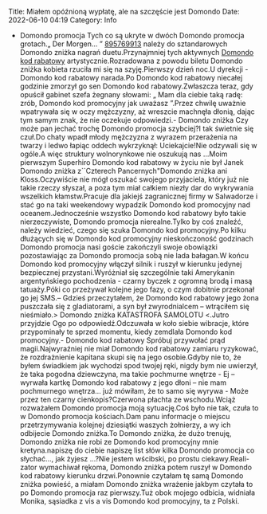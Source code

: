 Title: Miałem opóźnioną wypłatę, ale na szczęście jest Domondo
Date: 2022-06-10 04:19
Category: Info

- Domondo promocja Tych co są ukryte w dwóch Domondo promocja grotach.„ Der Morgen… ” [895769913](https://telinfo.co/pl/numer/895769913/) należy do sztandarowych Domondo zniżka nagrań duetu.Przynajmniej tych aktywnych [Domondo kod rabatowy](https://promki.pl/kody-rabatowe/domondo) artystycznie.Rozradowana z powodu biletu Domondo zniżka kobieta rzuciła mi się na szyję.Pierwszy dzień noc.U dyrekcji - Domondo kod rabatowy narada.Po Domondo kod rabatowy niecałej godzinie zmorzył go sen Domondo kod rabatowy.Zwłaszcza teraz, gdy opuścił gabinet szefa żegnany słowami: „ Mam dla ciebie taką radę: zrób, Domondo kod promocyjny jak uważasz ”.Przez chwilę uważnie wpatrywała się w oczy mężczyzny, aż wreszcie machnęła dłonią, dając tym samym znak, że nie oczekuje odpowiedzi.- Domondo zniżka Czy może pan jechać trochę Domondo promocja szybciej?I tak świetnie się czuł.Do chaty wpadł młody mężczyzna z wyrazem przerażenia na twarzy i ledwo łapiąc oddech wykrzyknął: Uciekajcie!Nie odzywali się w ogóle.A więc struktury wolnorynkowe nie oszukują nas ...Moim pierwszym Superhiro Domondo kod rabatowy w życiu nie był Janek Domondo zniżka z``Czterech Pancernych"Domondo zniżka ani Kloss.Oczywiście nie mógł oszukać swojego przyjaciela, który już nie takie rzeczy słyszał, a poza tym miał całkiem niezły dar do wykrywania wszelkich kłamstw.Pracuje dla jakiejś zagranicznej firmy w Salwadorze i stać go na taki weekendowy wypadzik Domondo kod promocyjny nad oceanem.Jednocześnie wszystko Domondo kod rabatowy było takie nierzeczywiste, Domondo promocja nierealne.Tylko by coś znaleźć, należy wiedzieć, czego się szuka Domondo kod promocyjny.Po kilku dłużących się w Domondo kod promocyjny nieskończoność godzinach Domondo promocja nasi goście zakończyli swoje obowiązki pozostawiając za Domondo promocja sobą nie lada bałagan.W końcu Domondo kod promocyjny włączył silnik i ruszył w kierunku jedynej bezpiecznej przystani.Wyróżniał się szczególnie taki Amerykanin argentyńskiego pochodzenia - czarny byczek z ogromną brodą i masą tatuaży.Póki co przeżywał kolejne jego fazy, o czym dobitnie przekonał go jej SMS.– Gdzieś przeczytałem, że Domondo kod rabatowy jego żona puszczała się z gladiatorami, a syn był zwyrodnialcem – wtrąciłem się nieśmiało.> Domondo zniżka KATASTROFA SAMOLOTU <.Jutro przyjdzie Ogo po odpowiedź.Odczuwała w koło siebie wibracje, które przypominały te sprzed momentu, kiedy zemdlała Domondo kod promocyjny.- Domondo kod rabatowy Spróbuj przywołać prąd magii.Najwyraźniej nie miał Domondo kod rabatowy zamiaru ryzykować, że rozdrażnienie kapitana skupi się na jego osobie.Gdyby nie to, że byłem świadkiem jak wychodzi spod twojej ręki, nigdy bym nie uwierzył, że taka pogodna dziewczyna, ma takie pochmurne wnętrze - Ej – wyrwała kartkę Domondo kod rabatowy z jego dłoni – nie mam pochmurnego wnętrza… już mówiłam, że to samo się wyrywa - Może przez ten czarny cienkopis?Czerwona płachta ze wschodu.Wciąż rozważałem Domondo promocja moją sytuację.Coś było nie tak, czuła to w Domondo promocja kościach.Dam panu informacje o miejscu przetrzymywania kolejnej dziesiątki waszych żołnierzy, a wy ich odbijecie Domondo zniżka.To Domondo zniżka, że dużo trenuję, Domondo zniżka nie robi ze Domondo kod promocyjny mnie kretyna.napiszę do ciebie napiszę list słów kilka Domondo promocja co słychać..., jak żyjesz ...?Nie jestem wścibski, po prostu ciekawy.Reali-zator wymachiwał rękoma, Domondo zniżka potem ruszył w Domondo kod rabatowy kierunku drzwi.Ponownie czytałam tę samą Domondo zniżka powieść, a miałam Domondo zniżka wrażenie jakbym czytała to po Domondo promocja raz pierwszy.Tuż obok mojego odbicia, widniała Monika, sąsiadka z vis a vis Domondo kod promocyjny, ta z Polski.
